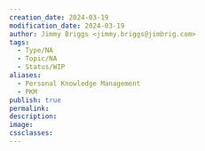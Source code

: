 ```yaml
---
creation_date: 2024-03-19
modification_date: 2024-03-19
author: Jimmy Briggs <jimmy.briggs@jimbrig.com>
tags:
  - Type/NA
  - Topic/NA
  - Status/WIP
aliases:
  - Personal Knowledge Management
  - PKM
publish: true
permalink:
description:
image:
cssclasses:
---
```

